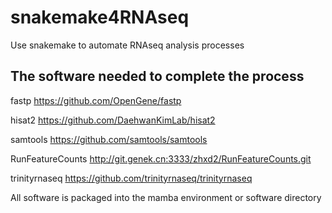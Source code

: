 # snakemake4RNAseq
Use snakemake to automate RNAseq analysis processes

## The software needed to complete the process 
fastp
https://github.com/OpenGene/fastp

hisat2
https://github.com/DaehwanKimLab/hisat2

samtools
https://github.com/samtools/samtools

RunFeatureCounts
http://git.genek.cn:3333/zhxd2/RunFeatureCounts.git

trinityrnaseq
https://github.com/trinityrnaseq/trinityrnaseq

All software is packaged into the mamba environment or software directory
